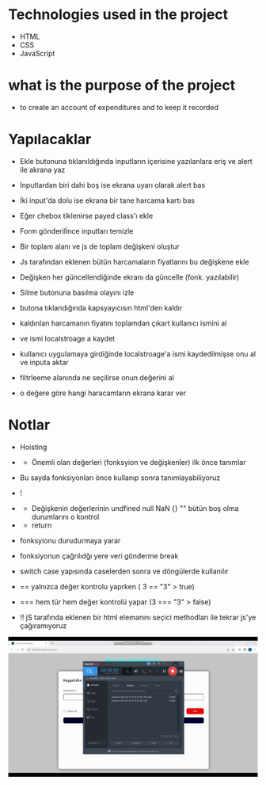 # Technologies used in the project

- HTML
- CSS
- JavaScript

# what is the purpose of the project
- to create an account of expenditures and to keep it recorded




# Yapılacaklar
- Ekle butonuna tıklanıldığında inputların içerisine yazılanlara eriş ve alert ile akrana yaz

- İnputlardan biri dahi boş ise ekrana uyarı olarak alert bas
- İki input'da dolu ise ekrana bir tane harcama kartı bas
- Eğer chebox tiklenirse payed class'ı ekle
- Form gönderilİnce inputları temizle
- Bir toplam alanı ve js de toplam değişkeni oluştur

- Js tarafından eklenen bütün harcamaların fiyatlarını bu değişkene ekle
- Değişken her güncellendiğinde ekranı da güncelle (fonk. yazılabilir)
- Silme butonuna basılma olayını izle

- butona tıklandığında kapsyayıcısın html'den kaldır
- kaldırılan harcamanın fiyatını toplamdan çıkart
kullanıcı ismini al

- ve ismi localstroage a kaydet
- kullanıcı uygulamaya girdiğinde localstroage'a ismi kaydedilmişse onu al ve inputa aktar
- filtrleeme alanında ne seçilirse onun değerini al

- o değere göre hangi haracamların ekrana karar ver

# Notlar

- Hoisting

- - Önemli olan değerleri (fonksyion ve değişkenler) ilk önce tanımlar

- Bu sayda fonksiyonları önce kullanıp sonra tanımlayabiliyoruz

- !

- - Değişkenin değerlerinin undfined null NaN {} "" bütün boş olma durumlarını o kontrol

- - return

- fonksyionu durudurmaya yarar
- fonksiyonun çağrılıdğı yere veri gönderme
break

- switch case yapısında caselerden sonra ve döngülerde kullanılır
- == yalnızca değer kontrolu yaprken ( 3 == "3" > true)

- === hem tür hem değer kontrolü yapar (3 === "3" > false)

- !! jS tarafında eklenen bir html elemanını seçici methodları ile tekrar js'ye çağıramıyoruz




![Sceen GİF](screen.gif.gif)